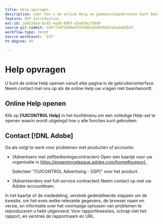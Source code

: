 ```yaml
---
title: Help opvragen
description: Leer hoe u de online Help en gemeenschapsbronnen kunt bekijken en hoe u technische ondersteuning kunt krijgen.
feature: DSP Introduction
exl-id: 2e0226ea-bcd3-4a38-8907-d2e078c758d0
source-git-commit: ed577c6f20d0e63555865d2d03bb82a5ada92b3f
workflow-type: tm+mt
source-wordcount: '137'
ht-degree: 0%

---
```


# Help opvragen

U kunt de online Help openen vanuit elke pagina in de gebruikersinterface. Neem contact met ons op als de online Help uw vragen niet beantwoordt.

## Online Help openen

Klik op **[!UICONTROL Help]** in het hoofdmenu om een volledige Help-set te openen waarin wordt uitgelegd hoe u alle functies kunt gebruiken.

<!--
## Ask the Adobe Advertising community

Look for answers to your questions in the [Adobe Advertising community forums](https://experienceleaguecommunities.adobe.com/t5/adobe-advertising/ct-p/adobe-advertising-cloud-community).
-->

## Contact [!DNL Adobe]

Ga als volgt te werk voor problemen met producten of accounts:

* (Advertisers met zelfbedieningscontracten) Open een kaartje voor uw organisatie in [ https://experienceleague.adobe.com/home#support ](https://experienceleague.adobe.com/home?support-tab=home#support).

  Selecteer &quot;[!UICONTROL Advertising - DSP]&quot; voor het product.

* (Adverteerders met full-service contracten) Neem contact op met uw Adobe-accountteam.

In het kaartje of de mededeling, verstrek gedetailleerde stappen om de kwestie, om het even welke relevante gegevens, de browser naam en versie, en informatie over het voorlopige oplossen van problemen te reproduceren u hebt uitgevoerd. Voor rapportkwesties, schrap niet het rapport, en verstrek de rapportnaam en URL.

